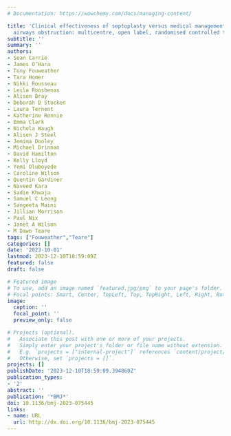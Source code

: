 ```yaml
---
# Documentation: https://wowchemy.com/docs/managing-content/

title: 'Clinical effectiveness of septoplasty versus medical management for nasal
  airways obstruction: multicentre, open label, randomised controlled trial'
subtitle: ''
summary: ''
authors:
- Sean Carrie
- James O’Hara
- Tony Fouweather
- Tara Homer
- Nikki Rousseau
- Leila Rooshenas
- Alison Bray
- Deborah D Stocken
- Laura Ternent
- Katherine Rennie
- Emma Clark
- Nichola Waugh
- Alison J Steel
- Jemima Dooley
- Michael Drinnan
- David Hamilton
- Kelly Lloyd
- Yemi Oluboyede
- Caroline Wilson
- Quentin Gardiner
- Naveed Kara
- Sadie Khwaja
- Samuel C Leong
- Sangeeta Maini
- Jillian Morrison
- Paul Nix
- Janet A Wilson
- M Dawn Teare
tags: ["Fouweather","Teare"]
categories: []
date: '2023-10-01'
lastmod: 2023-12-10T18:59:09Z
featured: false
draft: false

# Featured image
# To use, add an image named `featured.jpg/png` to your page's folder.
# Focal points: Smart, Center, TopLeft, Top, TopRight, Left, Right, BottomLeft, Bottom, BottomRight.
image:
  caption: ''
  focal_point: ''
  preview_only: false

# Projects (optional).
#   Associate this post with one or more of your projects.
#   Simply enter your project's folder or file name without extension.
#   E.g. `projects = ["internal-project"]` references `content/project/deep-learning/index.md`.
#   Otherwise, set `projects = []`.
projects: []
publishDate: '2023-12-10T18:59:09.394860Z'
publication_types:
- '2'
abstract: ''
publication: '*BMJ*'
doi: 10.1136/bmj-2023-075445
links:
- name: URL
  url: http://dx.doi.org/10.1136/bmj-2023-075445
---
```

